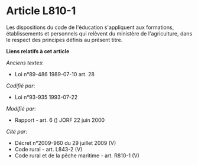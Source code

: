 # Article L810-1

Les dispositions du code de l'éducation s'appliquent aux formations, établissements et personnels qui relèvent du ministère
de l'agriculture, dans le respect des principes définis au présent titre.

**Liens relatifs à cet article**

_Anciens textes_:

  - Loi n°89-486 1989-07-10 art. 28

_Codifié par_:

  - Loi n°93-935 1993-07-22

_Modifié par_:

  - Rapport - art. 6 () JORF 22 juin 2000

_Cité par_:

  - Décret n°2009-960 du 29 juillet 2009 (V)
  - Code rural - art. L843-2 (V)
  - Code rural et de la pêche maritime - art. R810-1 (V)
